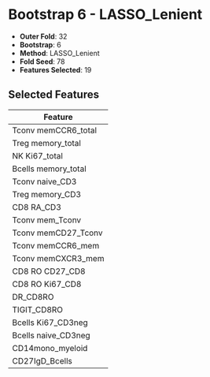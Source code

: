 # Bootstrap 6 - LASSO_Lenient

- **Outer Fold**: 32
- **Bootstrap**: 6
- **Method**: LASSO_Lenient
- **Fold Seed**: 78
- **Features Selected**: 19

## Selected Features

| Feature |
|---------|
| Tconv memCCR6_total |
| Treg memory_total |
| NK Ki67_total |
| Bcells memory_total |
| Tconv naive_CD3 |
| Treg memory_CD3 |
| CD8 RA_CD3 |
| Tconv mem_Tconv |
| Tconv memCD27_Tconv |
| Tconv memCCR6_mem |
| Tconv memCXCR3_mem |
| CD8 RO CD27_CD8 |
| CD8 RO Ki67_CD8 |
| DR_CD8RO |
| TIGIT_CD8RO |
| Bcells Ki67_CD3neg |
| Bcells naive_CD3neg |
| CD14mono_myeloid |
| CD27IgD_Bcells |
